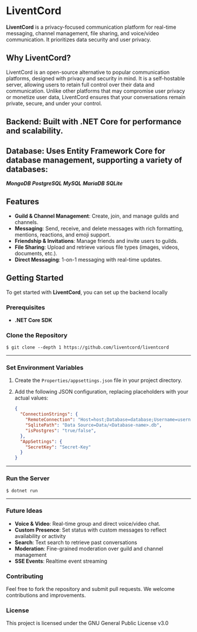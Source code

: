 # LiventCord

**LiventCord** is a privacy-focused communication platform for real-time messaging, channel management, file sharing, and voice/video communication. It prioritizes data security and user privacy.

## Why LiventCord?

LiventCord is an open-source alternative to popular communication platforms, designed with privacy and security in mind. 
It is a self-hostable server, allowing users to retain full control over their data and communication. Unlike other platforms that may compromise user privacy or monetize user data, LiventCord ensures that your conversations remain private, secure, and under your control.


## Backend: Built with .NET Core for performance and scalability.

## Database: Uses Entity Framework Core for database management, supporting a variety of databases:

***MongoDB***
***PostgreSQL***
***MySQL***
***MariaDB***
***SQLite***

## Features

- **Guild & Channel Management**: Create, join, and manage guilds and channels.
- **Messaging**: Send, receive, and delete messages with rich formatting, mentions, reactions, and emoji support.
- **Friendship & Invitations**: Manage friends and invite users to guilds.
- **File Sharing**: Upload and retrieve various file types (images, videos, documents, etc.).
- **Direct Messaging**: 1-on-1 messaging with real-time updates.

## Getting Started

To get started with **LiventCord**, you can set up the backend locally

### Prerequisites

- **.NET Core SDK**

### Clone the Repository

    $ git clone --depth 1 https://github.com/liventcord/liventcord
---
### Set Environment Variables

1. Create the `Properties/appsettings.json` file in your project directory.
2. Add the following JSON configuration, replacing placeholders with your actual values:

    ```json
    {
      "ConnectionStrings": {
        "RemoteConnection": "Host=host;Database=database;Username=username;Password=password;Port=port;SSL Mode=sslmode",
        "SqlitePath": "Data Source=Data/<Database-name>.db",
        "isPostgres": "true/false",
      },
      "AppSettings": {
        "SecretKey": "Secret-Key"
      }
    }
    ```
---
### Run the Server

    $ dotnet run

---
### Future Ideas
- **Voice & Video**: Real-time group and direct voice/video chat.
- **Custom Presence**: Set status with custom messages to reflect availability or activity
- **Search**: Text search to retrieve past conversations
-  **Moderation**: Fine-grained moderation over guild and channel management
-  **SSE Events**: Realtime event streaming

  
### Contributing

Feel free to fork the repository and submit pull requests. We welcome contributions and improvements.

### License

This project is licensed under the GNU General Public License v3.0
